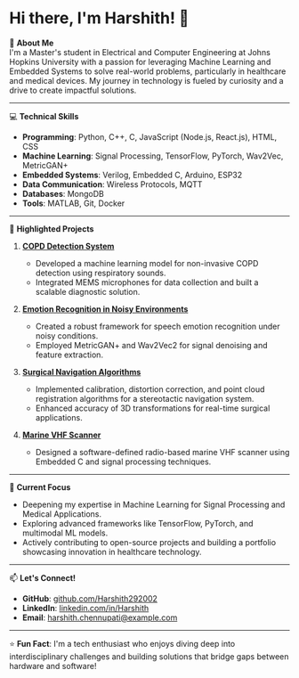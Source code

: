 # Hi there, I'm Harshith! 👋

🌟 **About Me**  
I'm a Master's student in Electrical and Computer Engineering at Johns Hopkins University with a passion for leveraging Machine Learning and Embedded Systems to solve real-world problems, particularly in healthcare and medical devices. My journey in technology is fueled by curiosity and a drive to create impactful solutions.

---

💻 **Technical Skills**  
- **Programming**: Python, C++, C, JavaScript (Node.js, React.js), HTML, CSS  
- **Machine Learning**: Signal Processing, TensorFlow, PyTorch, Wav2Vec, MetricGAN+  
- **Embedded Systems**: Verilog, Embedded C, Arduino, ESP32  
- **Data Communication**: Wireless Protocols, MQTT  
- **Databases**: MongoDB  
- **Tools**: MATLAB, Git, Docker  

---

📂 **Highlighted Projects**  
1. **[COPD Detection System](https://github.com/Harshith292002/copd-detection)**  
   - Developed a machine learning model for non-invasive COPD detection using respiratory sounds.  
   - Integrated MEMS microphones for data collection and built a scalable diagnostic solution.  

2. **[Emotion Recognition in Noisy Environments](https://github.com/Harshith292002/noise-robust-ser)**  
   - Created a robust framework for speech emotion recognition under noisy conditions.  
   - Employed MetricGAN+ and Wav2Vec2 for signal denoising and feature extraction.  

3. **[Surgical Navigation Algorithms](https://github.com/Harshith292002/cis-pa)**  
   - Implemented calibration, distortion correction, and point cloud registration algorithms for a stereotactic navigation system.  
   - Enhanced accuracy of 3D transformations for real-time surgical applications.  

4. **[Marine VHF Scanner](https://github.com/Harshith292002/majorProject)**  
   - Designed a software-defined radio-based marine VHF scanner using Embedded C and signal processing techniques.

---

🚀 **Current Focus**  
- Deepening my expertise in Machine Learning for Signal Processing and Medical Applications.  
- Exploring advanced frameworks like TensorFlow, PyTorch, and multimodal ML models.  
- Actively contributing to open-source projects and building a portfolio showcasing innovation in healthcare technology.

---

📫 **Let's Connect!**  
- **GitHub**: [github.com/Harshith292002](https://github.com/Harshith292002)  
- **LinkedIn**: [linkedin.com/in/Harshith](https://www.linkedin.com/in/Harshith)  
- **Email**: harshith.chennupati@example.com  

---

⭐ **Fun Fact**: I'm a tech enthusiast who enjoys diving deep into interdisciplinary challenges and building solutions that bridge gaps between hardware and software!
